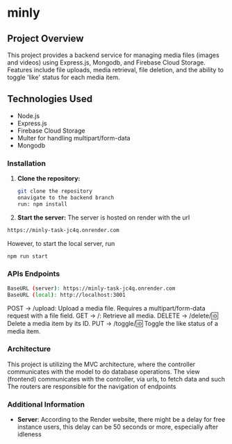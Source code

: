 # minly

## Project Overview
This project provides a backend service for managing media files (images and videos) using Express.js, Mongodb, and Firebase Cloud Storage. Features include file uploads, media retrieval, file deletion, and the ability to toggle 'like' status for each media item.

## Technologies Used
- Node.js
- Express.js
- Firebase Cloud Storage
- Multer for handling multipart/form-data
- Mongodb

### Installation
1. **Clone the repository:**
   ```bash
   git clone the repository
   onavigate to the backend branch
   run: npm install 

2. **Start the server:**
The server is hosted on render with the url
```bash
https://minly-task-jc4q.onrender.com
```
However, to start the local server, run
```bash
npm run start
```

 ### APIs Endpoints
```bash
BaseURL (server): https://minly-task-jc4q.onrender.com
BaseURL (local): http://localhost:3001 
```
POST -> /upload: Upload a media file. Requires a multipart/form-data request with a file field.
GET -> /: Retrieve all media.
DELETE -> /delete/:id: Delete a media item by its ID.
PUT -> /toggle/:id: Toggle the like status of a media item.

### Architecture
This project is utilizing the MVC architecture, where the controller communicates with the model to do database operations.
The view (frontend) communicates with the controller, via urls, to fetch data and such
The routers are responsible for the navigation of endpoints

### Additional Information
- **Server**: According to the Render website, there might be a delay for free instance users, this delay can be 50 seconds or more, especially after idleness


